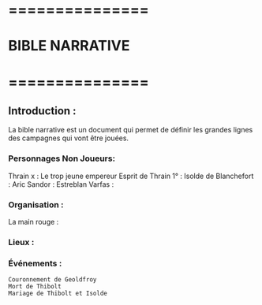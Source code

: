 # ===============
# BIBLE NARRATIVE
# ===============

## Introduction :

La bible narrative est un document qui permet de définir les grandes lignes des campagnes qui vont être jouées.

### Personnages Non Joueurs: 
Thrain x : Le trop jeune empereur
Esprit de Thrain 1° :
Isolde de Blanchefort :
Aric Sandor :
Estreblan Varfas :

### Organisation :
La main rouge :

### Lieux :

### Événements :
    Couronnement de Geoldfroy
    Mort de Thibolt
    Mariage de Thibolt et Isolde

